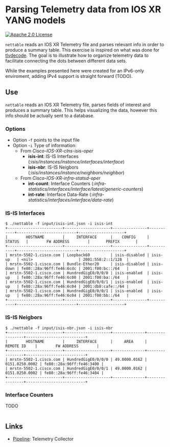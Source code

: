 # Parsing Telemetry data from IOS XR YANG models

[![Apache 2.0 License](https://img.shields.io/badge/License-Apache%202.0-blue.svg)](LICENSE)

`nettable` reads an IOS XR Telemetry file and parses relevant info in order to produce a summary table. This exercise is inspired on what was done for [tlvdecode](https://github.com/nleiva/tlvdecode). The goal is to illustrate how to organize telemetry data to facilitate connecting the dots between different data sets. 

While the examples presented here were created for an IPv6-only enviroment, adding IPv4 support is straight forward (TODO).

## Use

`nettable` reads an IOS XR Telemetry file, parses fields of interest and produces a summary table. This helps visualizing the data, however this info should be actually sent to a database.

### Options

- Option -`f` points to the input file 
- Option -`i` Type of information:
  - From *Cisco-IOS-XR-clns-isis-oper*
    - **isis-int**: IS-IS Interfaces (*:isis/instances/instance/interfaces/interface*)
    - **isis-nbr**: IS-IS Neigbors (*:isis/instances/instance/neighbors/neighbor*)
  - From *Cisco-IOS-XR-infra-statsd-oper*
    - **int-count**: Interface Counters (*:infra-statistics/interfaces/interface/latest/generic-counters*)
    - **int-rate**: Interface Data-Rate (*:infra-statistics/interfaces/interface/data-rate*)

### IS-IS Interfaces

```console
$ ./nettable -f input/isis-int.json -i isis-int
+------------------------+--------------------+---------------+-----------+--------------------------+--------------------+
|        HOSTNAME        |     INTERFACE      |    CONFIG     |  STATUS   |        FW ADDRESS        |       PREFIX       |
+------------------------+--------------------+---------------+-----------+--------------------------+--------------------+
| mrstn-5502-1.cisco.com | Loopback60         | isis-disabled | isis-up   | <nil>                    | 2001:558:2::1/128  |
| mrstn-5502-1.cisco.com | Bundle-Ether20     | isis-disabled | isis-down | fe80::28a:96ff:fe46:6cdc | 2001:f00:bc::/64   |
| mrstn-5502-1.cisco.com | HundredGigE0/0/0/0 | isis-enabled  | isis-up   | fe80::28a:96ff:fe46:6c00 | 2001:f00:ba::/64   |
| mrstn-5502-1.cisco.com | HundredGigE0/0/0/1 | isis-enabled  | isis-up   | fe80::28a:96ff:fe46:6c04 | 2001:db8:cafe::/64 |
| mrstn-5502-1.cisco.com | HundredGigE0/0/0/1 | isis-enabled  | isis-up   | fe80::28a:96ff:fe46:6c04 | 2001:f00:bb::/64   |
+------------------------+--------------------+---------------+-----------+--------------------------+--------------------+
```

### IS-IS Neigbors

```console
$ ./nettable -f input/isis-nbr.json -i isis-nbr
+------------------------+--------------------+--------------+----------------+--------------------------+
|        HOSTNAME        |     INTERFACE      |     AREA     |   REMOTE ID    |        FW ADDRESS        |
+------------------------+--------------------+--------------+----------------+--------------------------+
| mrstn-5502-1.cisco.com | HundredGigE0/0/0/0 | 49.0000.0162 | 0151.0250.0002 | fe80::28a:96ff:fe46:3400 |
| mrstn-5502-1.cisco.com | HundredGigE0/0/0/1 | 49.0000.0162 | 0151.0250.0002 | fe80::28a:96ff:fe46:3404 |
+------------------------+--------------------+--------------+----------------+--------------------------+
```

### Interface Counters

TODO

```console

```

## Links

- [Pipeline](https://github.com/cisco/bigmuddy-network-telemetry-pipeline): Telemetry Collector
